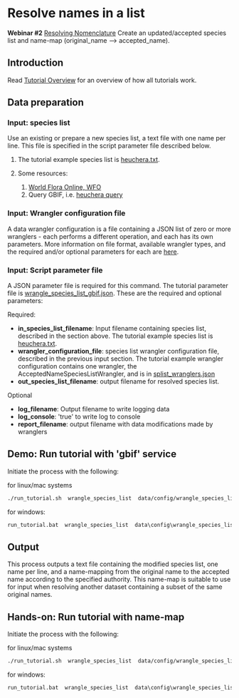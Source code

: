 # Resolve names in a list

**Webinar #2**
[Resolving Nomenclature](https://docs.google.com/document/d/1CqYkCUlY40p8NnqM-GtcLju70jrAG45FGejJ26sS3_U/edit#heading=h.vyth2pntju9l)
Create an updated/accepted species list and name-map (original_name --> accepted_name).

## Introduction

Read [Tutorial Overview](../tutorial/w1_overview.md) for an overview of how all
tutorials work.

## Data preparation

### Input: species list

Use an existing or prepare a new species list, a text file with one name per line.  This
file is specified in the script parameter file described below.

1) The tutorial example species list is [heuchera.txt](../../data/input/heuchera.txt).
2) Some resources:

   1) [World Flora Online, WFO](http://www.worldfloraonline.org/)
   2) Query GBIF, i.e.
      [heuchera query](https://www.gbif.org/species/search?q=heuchera&rank=SPECIES&qField=SCIENTIFIC)

### Input: Wrangler configuration file

A data wrangler configuration is a file containing a JSON list of zero or more
wranglers - each performs a different operation, and each has its own parameters.
More information on file format, available wrangler types, and the required and/or
optional parameters for each are [here](wrangle_species_list.md).

### Input: Script parameter file

A JSON parameter file is required for this command.  The tutorial parameter file
is [wrangle_species_list_gbif.json](../../data/config/wrangle_species_list_gbif.json).  These are the
required and optional parameters:

Required:

* **in_species_list_filename**: Input filename containing species list, described
  in the section above.  The tutorial example species list is
  [heuchera.txt](../../data/input/heuchera.txt).
* **wrangler_configuration_file**: species list wrangler configuration file,
  described in the previous input section.  The tutorial example wrangler
  configuration contains one wrangler, the AcceptedNameSpeciesListWrangler, and
  is in [splist_wranglers.json](../../data/config/splist_wranglers_namemap.json)
* **out_species_list_filename**: output filename for resolved species list.

Optional

* **log_filename**: Output filename to write logging data
* **log_console**: 'true' to write log to console
* **report_filename**: output filename with data modifications made by wranglers

## Demo: Run tutorial with 'gbif' service

Initiate the process with the following:

for linux/mac systems

```zsh
./run_tutorial.sh  wrangle_species_list  data/config/wrangle_species_list_gbif.json
```

for windows:

```cmd
run_tutorial.bat  wrangle_species_list  data\config\wrangle_species_list_gbif.json
```

## Output

This process outputs a text file containing the modified species list, one name per
line, and a name-mapping from the original name to the accepted name according to the
specified authority.  This name-map is suitable to use for input when resolving another
dataset containing a subset of the same original names.  


## Hands-on: Run tutorial with name-map

Initiate the process with the following:

for linux/mac systems

```zsh
./run_tutorial.sh  wrangle_species_list  data/config/wrangle_species_list_namemap.json
```

for windows:

```cmd
run_tutorial.bat  wrangle_species_list  data\config\wrangle_species_list_namemap.json
```
